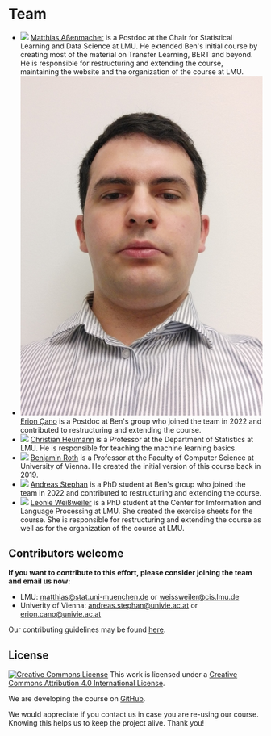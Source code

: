 # Team

- ![](https://www.slds.stat.uni-muenchen.de/images/assenmacher.png) [Matthias Aßenmacher](https://www.slds.stat.uni-muenchen.de/people/assenmacher/)
  is a Postdoc at the Chair for Statistical Learning and Data Science at LMU. He extended Ben's initial course by creating most of the material on Transfer Learning, BERT and beyond. He is responsible for restructuring and extending the course, maintaining the website and the organization of the course at LMU.
- ![](../../static/erionc.jpg) [Erion Çano](https://dm.cs.univie.ac.at/team/person/114494/)
  is a Postdoc at Ben's group who joined the team in 2022 and contributed to restructuring and extending the course.
- ![](https://www.misoda.statistik.uni-muenchen.de/bilder/heumann.png) [Christian Heumann](https://www.misoda.statistik.uni-muenchen.de/personen/professoren/heumann/index.html)
  is a Professor at the Department of Statistics at LMU. He is responsible for teaching the machine learning basics.
- ![](https://www.benjaminroth.net/portrait_small.jpg) [Benjamin Roth](https://dm.cs.univie.ac.at/team/person/112089/)
  is a Professor at the Faculty of Computer Science at University of Vienna. He created the initial version of this course back in 2019.
- ![](https://www.slds.stat.uni-muenchen.de/images/platzhalter2.png) [Andreas Stephan](https://dm.cs.univie.ac.at/team/person/114424/)
  is a PhD student at Ben's group who joined the team in 2022 and contributed to restructuring and extending the course.
- ![](https://www.cis.uni-muenchen.de/~weissweiler/util/images/profile.jpg) [Leonie Weißweiler](https://www.cis.uni-muenchen.de/~weissweiler/)
  is a PhD student at the Center for Imformation and Language Processing at LMU. She created the exercise sheets for the course. She is responsible for restructuring and extending the course as well as for the organization of the course at LMU.

## Contributors welcome

__If you want to contribute to this effort, please consider joining the team and email us now:__  
- LMU: matthias@stat.uni-muenchen.de or weissweiler@cis.lmu.de
- Univerity of Vienna: andreas.stephan@univie.ac.at or erion.cano@univie.ac.at

Our contributing guidelines may be found [here](https://github.com/slds-lmu/lecture_i2ml/blob/master/CONTRIBUTING.md).


## License
[![Creative Commons License](https://i.creativecommons.org/l/by/4.0/88x31.png)](http://creativecommons.org/licenses/by/4.0/)
This work is licensed under a [Creative Commons Attribution 4.0 International License](http://creativecommons.org/licenses/by/4.0/).

We are developing the course on [GitHub](https://github.com/compstat-lmu/lecture_i2ml).

We would appreciate if you contact us in case you are re-using our course.
Knowing this helps us to keep the project alive. Thank you!
